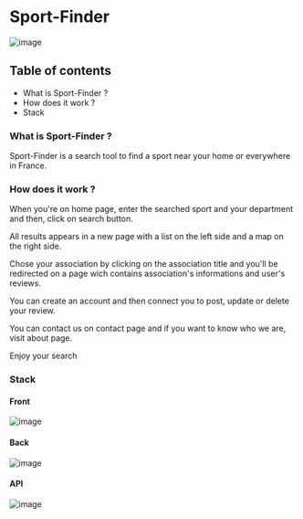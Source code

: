 # Sport-Finder

![image](front/src/assets/Home_Capture.PNG)

## Table of contents

* What is Sport-Finder ?
* How does it work ?
* Stack

### What is Sport-Finder ?

Sport-Finder is a search tool to find a sport near your home or everywhere in France.

### How does it work ?

When you're on home page, enter the searched sport and your department and then, click on search button.

All results appears in a new page with a list on the left side and a map on the right side.

Chose your association by clicking on the association title and you'll be redirected on a page wich contains association's informations and user's reviews.

You can create an account and then connect you to post, update or delete your review.

You can contact us on contact page and if you want to know who we are, visit about page.

Enjoy your search

### Stack

#### Front

![image](front/src/assets/Logo_Front.png)

#### Back

![image](front/src/assets/Logo_Back.png)

#### API

![image](front/src/assets/Logo_API.png)